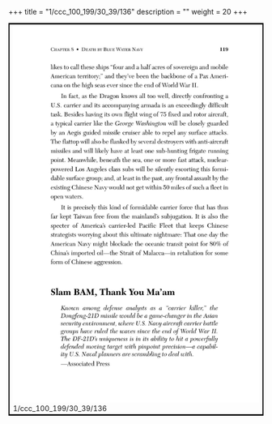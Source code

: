 +++
title = "1/ccc_100_199/30_39/136"
description = ""
weight = 20
+++

<table style="border:2px solid black;max-width:800px;max-height:800px;" 
><tr><td><img class="center-fit-jpg"
src="/jpg_/out_jpg_dbc_136.jpg"  >1/ccc_100_199/30_39/136</img></td></tr></table>